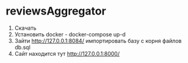 # reviewsAggregator

1. Cкачать
2. Установить docker - docker-compose up-d
3. Зайти http://127.0.0.1:8084/ импортировать базу с корня файлов db.sql
4. Сайт находится тут http://127.0.0.1:8000/
